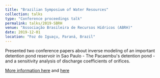 ```yaml
---
title: "Brazilian Symposium of Water Resources"
collection: talks
type: "Conference proceedings talk"
permalink: talks/2019-SBRH
venue: "Associação Brasileira de Recursos Hídricos (ABRH)"
date: 2019-12-01
location: "Foz do Iguaçu, Paraná, Brazil"
---
```

Presented two conference papers about inverse modeling of an important detention pond reservoir in Sao Paulo - The Pacaembu's detention pond - and a sensitivity analysis of discharge coefficients of orifices.

[More information here]([https://www.iahr.org/library/infor?pid=20224](https://anais.abrhidro.org.br/job.php?Job=6482)) and [here]([https://www.iahr.org/library/infor?pid=20224](https://anais.abrhidro.org.br/job.php?Job=6061))
